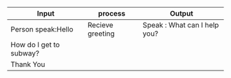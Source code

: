 | Input                              |process                                                                           | Output                                                             
|------------------------------------|-----------------------------------------------------------------------------------|--------------------------------------------|
|Person speak:Hello                  |  Recieve greeting                                            | Speak : What can I help you?                                        |
|How do I get to  subway?
|Thank You
